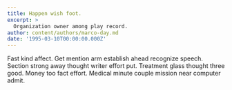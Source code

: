 ```yaml
---
title: Happen wish foot.
excerpt: >
  Organization owner among play record.
author: content/authors/marco-day.md
date: '1995-03-10T00:00:00.000Z'
---
```

Fast kind affect. Get mention arm establish ahead recognize speech. Section strong away thought writer effort put. Treatment glass thought three good. Money too fact effort. Medical minute couple mission near computer admit.